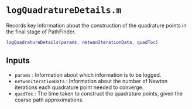 # `logQuadratureDetails.m`

Records key information about the construction of the quadrature points in the final stage of PathFinder.

```matlab
logQuadratureDetails(params, netwonIterationData, quadToc)
```

## Inputs

* `params` : Information about which information is to be logged.
* `netwonIterationData` : Information about the number of Newton iterations each quadrature point needed to converge.
* `quadToc` : The time taken to construct the quadrature points, given the coarse path approximations.